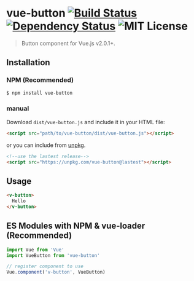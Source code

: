 # vue-button [![Build Status](https://travis-ci.org/steven5538/vue-button.svg?branch=master)](https://travis-ci.org/steven5538/vue-button) [![Dependency Status](https://gemnasium.com/badges/github.com/steven5538/vue-button.svg)](https://gemnasium.com/github.com/steven5538/vue-button) ![MIT License](https://img.shields.io/github/license/steven5538/vue-button.svg)


> Button component for Vue.js v2.0.1+.

## Installation

### NPM (Recommended)
``` bash
$ npm install vue-button
```
### manual
Download `dist/vue-button.js` and include it in your HTML file:
```html
<script src="path/to/vue-button/dist/vue-button.js"></script>
```
or you can include from [unpkg](https://unpkg.com).
```html
<!--use the lastest release-->
<script src="https://unpkg.com/vue-button@lastest"></script>
```
## Usage
```html
<v-button>
  Hello
</v-button>
```
## ES Modules with NPM & vue-loader (Recommended)
```js
import Vue from 'Vue'
import VueButton from 'vue-button'

// register component to use
Vue.component('v-button', VueButton)
```
